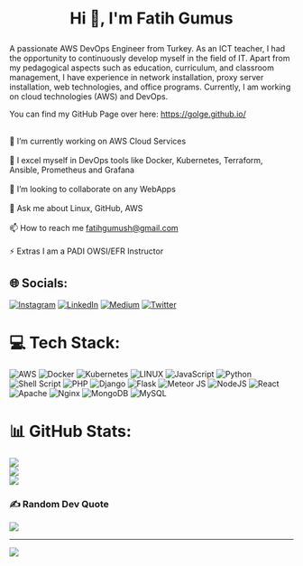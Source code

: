# <p align=center> Hi 👋, I'm Fatih Gumus </p>
A passionate AWS DevOps Engineer from Turkey. As an ICT teacher, I had the opportunity to continuously develop myself in the field of IT. Apart from my pedagogical aspects such as education, curriculum, and classroom management, I have experience in network installation, proxy server installation, web technologies, and office programs. Currently, I am working on cloud technologies (AWS) and DevOps.<br><p> You can find my GitHub Page over here: https://golge.github.io/</p><br>🔭 I’m currently working on AWS Cloud Services<br><br>🌱 I excel myself in DevOps tools like Docker, Kubernetes, Terraform, Ansible, Prometheus and Grafana<br><br>👯 I’m looking to collaborate on any WebApps<br><br>💬 Ask me about Linux, GitHub, AWS<br><br>📫 How to reach me fatihgumush@gmail.com<br><br>⚡ Extras I am a PADI OWSI/EFR Instructor

## 🌐 Socials:
[![Instagram](https://img.shields.io/badge/Instagram-%23E4405F.svg?logo=Instagram&logoColor=white)](https://instagram.com/gumushfatih/) [![LinkedIn](https://img.shields.io/badge/LinkedIn-%230077B5.svg?logo=linkedin&logoColor=white)](https://linkedin.com/in/fatih-gumus/) [![Medium](https://img.shields.io/badge/Medium-12100E?logo=medium&logoColor=white)](https://medium.com/@fatihgumush) [![Twitter](https://img.shields.io/badge/Twitter-%231DA1F2.svg?logo=Twitter&logoColor=white)](https://twitter.com/fatihgumush) 

# 💻 Tech Stack:
![AWS](https://img.shields.io/badge/AWS-%23FF9900.svg?style=for-the-badge&logo=amazon-aws&logoColor=white) ![Docker](https://img.shields.io/badge/docker-%230db7ed.svg?style=for-the-badge&logo=docker&logoColor=white) ![Kubernetes](https://img.shields.io/badge/kubernetes-%23326ce5.svg?style=for-the-badge&logo=kubernetes&logoColor=white) ![LINUX](https://img.shields.io/badge/Linux-FCC624?style=for-the-badge&logo=linux&logoColor=black) ![JavaScript](https://img.shields.io/badge/javascript-%23323330.svg?style=for-the-badge&logo=javascript&logoColor=%23F7DF1E) ![Python](https://img.shields.io/badge/python-3670A0?style=for-the-badge&logo=python&logoColor=ffdd54) ![Shell Script](https://img.shields.io/badge/shell_script-%23121011.svg?style=for-the-badge&logo=gnu-bash&logoColor=white) ![PHP](https://img.shields.io/badge/php-%23777BB4.svg?style=for-the-badge&logo=php&logoColor=white) ![Django](https://img.shields.io/badge/django-%23092E20.svg?style=for-the-badge&logo=django&logoColor=white) ![Flask](https://img.shields.io/badge/flask-%23000.svg?style=for-the-badge&logo=flask&logoColor=white) ![Meteor JS](https://img.shields.io/badge/meteorjs-%23d74c4c.svg?style=for-the-badge&logo=meteor&logoColor=white) ![NodeJS](https://img.shields.io/badge/node.js-6DA55F?style=for-the-badge&logo=node.js&logoColor=white) ![React](https://img.shields.io/badge/react-%2320232a.svg?style=for-the-badge&logo=react&logoColor=%2361DAFB) ![Apache](https://img.shields.io/badge/apache-%23D42029.svg?style=for-the-badge&logo=apache&logoColor=white) ![Nginx](https://img.shields.io/badge/nginx-%23009639.svg?style=for-the-badge&logo=nginx&logoColor=white) ![MongoDB](https://img.shields.io/badge/MongoDB-%234ea94b.svg?style=for-the-badge&logo=mongodb&logoColor=white) ![MySQL](https://img.shields.io/badge/mysql-%2300f.svg?style=for-the-badge&logo=mysql&logoColor=white)
# 📊 GitHub Stats:
![](https://github-readme-stats.vercel.app/api?username=golge&theme=dark&hide_border=false&include_all_commits=true&count_private=true)<br/>
![](https://github-readme-streak-stats.herokuapp.com/?user=golge&theme=dark&hide_border=false)<br/>
![](https://github-readme-stats.vercel.app/api/top-langs/?username=golge&theme=dark&hide_border=false&include_all_commits=true&count_private=true&layout=compact)

### ✍️ Random Dev Quote
![](https://quotes-github-readme.vercel.app/api?type=horizontal&theme=radical)

---
[![](https://visitcount.itsvg.in/api?id=golge&icon=0&color=0)](https://visitcount.itsvg.in)
<!-- Proudly created with GPRM ( https://gprm.itsvg.in ) -->
